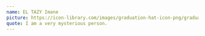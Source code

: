 ```yaml
---
name: EL TAZY Imane
picture: https://icon-library.com/images/graduation-hat-icon-png/graduation-hat-icon-png-29.jpg
quote: I am a very mysterious person.
---
```

